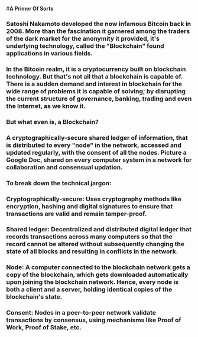 #**A Primer Of Sorts**
### Satoshi Nakamoto developed the now infamous Bitcoin back in 2008. More than the fascination it garnered among the traders of the dark market for the anonymity it provided, it's underlying technology, called the "Blockchain" found applications in various fields.

### In the Bitcoin realm, it is a cryptocurrency built on blockchain technology. But that's not all that a blockchain is capable of. There is a sudden demand and interest in blockchain for the wide range of problems it is capable of solving; by disrupting the current structure of governance, banking, trading and even the Internet, as we know it.

### But what even is, a **Blockchain**?

### A cryptographically-secure shared ledger of information, that is distributed to every "node" in the network, accessed and updated regularly, with the consent of all the nodes. Picture a Google Doc, shared on every computer system in a network for collaboration and consensual updation.

### To break down the technical jargon:

### **Cryptographically-secure**: Uses cryptography methods like encryption, hashing and digital signatures to ensure that transactions are valid and remain tamper-proof.

### **Shared ledger**: Decentralized and distributed digital ledger that records transactions across many computers so that the record cannot be altered without subsequently changing the state of all blocks and resulting in conflicts in the network.

### **Node**: A computer connected to the blockchain network gets a copy of the blockchain, which gets downloaded automatically upon joining the blockchain network. Hence, every node is both a client and a server, holding identical copies of the blockchain's state.

### **Consent**: Nodes in a peer-to-peer network validate transactions by consensus, using mechanisms like Proof of Work, Proof of Stake, etc.
